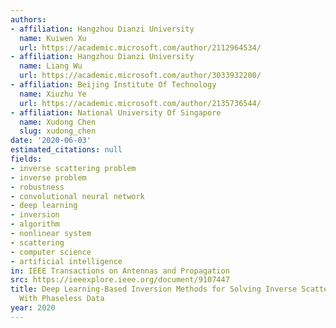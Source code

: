 ```yaml
---
authors:
- affiliation: Hangzhou Dianzi University
  name: Kuiwen Xu
  url: https://academic.microsoft.com/author/2112964534/
- affiliation: Hangzhou Dianzi University
  name: Liang Wu
  url: https://academic.microsoft.com/author/3033932200/
- affiliation: Beijing Institute Of Technology
  name: Xiuzhu Ye
  url: https://academic.microsoft.com/author/2135736544/
- affiliation: National University Of Singapore
  name: Xudong Chen
  slug: xudong_chen
date: '2020-06-03'
estimated_citations: null
fields:
- inverse scattering problem
- inverse problem
- robustness
- convolutional neural network
- deep learning
- inversion
- algorithm
- nonlinear system
- scattering
- computer science
- artificial intelligence
in: IEEE Transactions on Antennas and Propagation
src: https://ieeexplore.ieee.org/document/9107447
title: Deep Learning-Based Inversion Methods for Solving Inverse Scattering Problems
  With Phaseless Data
year: 2020
---
```

